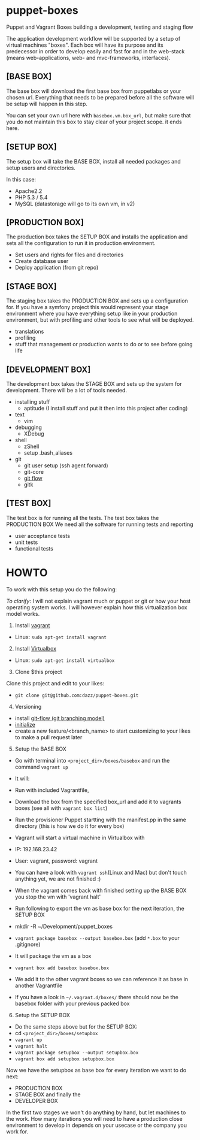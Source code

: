 puppet-boxes
============

Puppet and Vagrant Boxes building a development, testing and staging flow

The application development workflow will be supported by a setup of virtual 
machines "boxes". Each box will have its purpose and its predecessor in order to develop easily and fast
for and in the web-stack (means web-applications, web- and mvc-frameworks, interfaces).

[BASE BOX]
--------
The base box will download the first base box from puppetlabs or your chosen url.
Everything that needs to be prepared before all the software will be setup will happen in this step.

You can set your own url here with `basebox.vm.box_url`, but make sure that you do not maintain this
box to stay clear of your project scope. it ends here.

[SETUP BOX]
--------
The setup box will take the BASE BOX, install all needed packages and setup users and directories.

In this case:
- Apache2.2
- PHP 5.3 / 5.4
- MySQL (datastorage will go to its own vm, in v2)

[PRODUCTION BOX]
--------
The production box takes the SETUP BOX and installs the application and sets
all the configuration to run it in production environment.

- Set users and rights for files and directories
- Create database user
- Deploy application (from git repo)

[STAGE BOX]
--------
The staging box takes the PRODUCTION BOX and sets up a configuration for.
If you have a symfony project this would represent your stage environment where you have everything setup
like in your production environment, but with profiling and other tools to see what will be deployed.

- translations
- profiling
- stuff that management or production wants to do or to see before going life

[DEVELOPMENT BOX]
--------
The development box takes the STAGE BOX and sets up the system for development. There will be a lot of tools needed.

- installing stuff
  - aptitude (I install stuff and put it then into this project after coding)
- text
  - vim
- debugging
  - XDebug
- shell
  - zShell
  - setup .bash_aliases
- git
  - git user setup (ssh agent forward)
  - git-core
  - [git flow](https://github.com/nvie/gitflow)
  - gitk


[TEST BOX]
--------
The test box is for running all the tests. The test box takes the PRODUCTION BOX
We need all the software for running tests and reporting

- user acceptance tests
- unit tests
- functional tests

HOWTO
============
To work with this setup you do the following:

*To clarify*: I will not explain vagrant much or puppet or git or how your host operating system works.
I will however explain how this virtualization box model works.

1. Install [vagrant](vagrantup.com)

 * Linux: `sudo apt-get install vagrant`

2. Install [Virtualbox](https://www.virtualbox.org)

 * Linux: `sudo apt-get install virtualbox`

3. Clone $this project

Clone this project and edit to your likes:

 * `git clone git@github.com:dazz/puppet-boxes.git`

4. Versioning

 * install [git-flow (git branching model)](http://nvie.com/posts/a-successful-git-branching-model/)
 * [initialize](http://yakiloo.com/getting-started-git-flow/)
 * create a new feature/<branch_name> to start customizing to your likes to make a pull request later

5. Setup the BASE BOX

 * Go with terminal into `<project_dir>/boxes/basebox` and run the command `vagrant up`
  * It will:
   * Run with included Vagrantfile,
   * Download the box from the specified box_url and add it to vagrants boxes (see all with `vagrant box list`)
   * Run the provisioner Puppet startting with the manifest.pp in the same directory (this is how we do it for every box)
  * Vagrant will start a virtual machine in Virtualbox with
   * IP: 192.168.23.42
   * User: vagrant, password: vagrant
  * You can have a look with `vagrant ssh`(Linux and Mac) but don't touch anything yet, we are not finished :)

 * When the vagrant comes back with finished setting up the BASE BOX you stop the vm with 'vagrant halt'

 * Run following to export the vm as base box for the next iteration, the SETUP BOX
  * mkdir -R ~/Development/puppet_boxes
  * `vagrant package basebox --output basebox.box` (add `*.box` to your .gitignore)
   * It will package the vm as a box
  * `vagrant box add basebox basebox.box`
   * We add it to the other vagrant boxes so we can reference it as base in another Vagrantfile
   * If you have a look in `~/.vagrant.d/boxes/` there should now be the basebox folder with your previous packed box

6. Setup the SETUP BOX

 * Do the same steps above but for the SETUP BOX:
 * cd `<project_dir>/boxes/setupbox`
 * `vagrant up`
 * `vagrant halt`
 * `vagrant package setupbox --output setupbox.box`
 * `vagrant box add setupbox setupbox.box`

Now we have the setupbox as base box for every iteration we want to do next:

 * PRODUCTION BOX
 * STAGE BOX and finally the
 * DEVELOPER BOX

In the first two stages we won't do anything by hand, but let machines to the work.
How many iterations you will need to have a production close environment to develop in
depends on your usecase or the company you work for.


